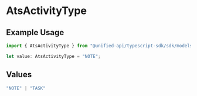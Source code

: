 # AtsActivityType

## Example Usage

```typescript
import { AtsActivityType } from "@unified-api/typescript-sdk/sdk/models/shared";

let value: AtsActivityType = "NOTE";
```

## Values

```typescript
"NOTE" | "TASK"
```